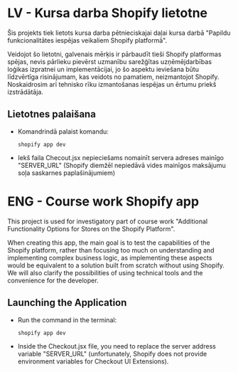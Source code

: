 # LV - Kursa darba Shopify lietotne

Šis projekts tiek lietots kursa darba pētnieciskajai daļai kursa darbā "Papildu funkcionalitātes iespējas veikaliem Shopify platformā".

Veidojot šo lietotni, galvenais mērķis ir pārbaudīt tieši Shopify platformas spējas, nevis pārlieku pievērst uzmanību sarežģītas uzņēmējdarbības loģikas izpratnei un implementācijai, jo šo aspektu ieviešana būtu līdzvērtīga risinājumam, kas veidots no pamatiem, neizmantojot Shopify. Noskaidrosim arī tehnisko rīku izmantošanas iespējas un ērtumu priekš izstrādātāja.

## Lietotnes palaišana
- Komandrindā palaist komandu:
  ```
  shopify app dev
  ```
- Iekš faila Checout.jsx nepieciešams nomainīt servera adreses mainīgo "SERVER_URL" (Shopify diemžēl nepiedāvā vides mainīgos maksājumu soļa saskarnes paplašinājumiem)

# ENG - Course work Shopify app

This project is used for investigatory part of course work "Additional Functionality Options for Stores on the Shopify Platform".

When creating this app, the main goal is to test the capabilities of the Shopify platform, rather than focusing too much on understanding and implementing complex business logic, as implementing these aspects would be equivalent to a solution built from scratch without using Shopify. We will also clarify the possibilities of using technical tools and the convenience for the developer.

## Launching the Application
- Run the command in the terminal:
  ```
  shopify app dev
  ```
- Inside the Checkout.jsx file, you need to replace the server address variable "SERVER_URL" (unfortunately, Shopify does not provide environment variables for Checkout UI Extensions).
